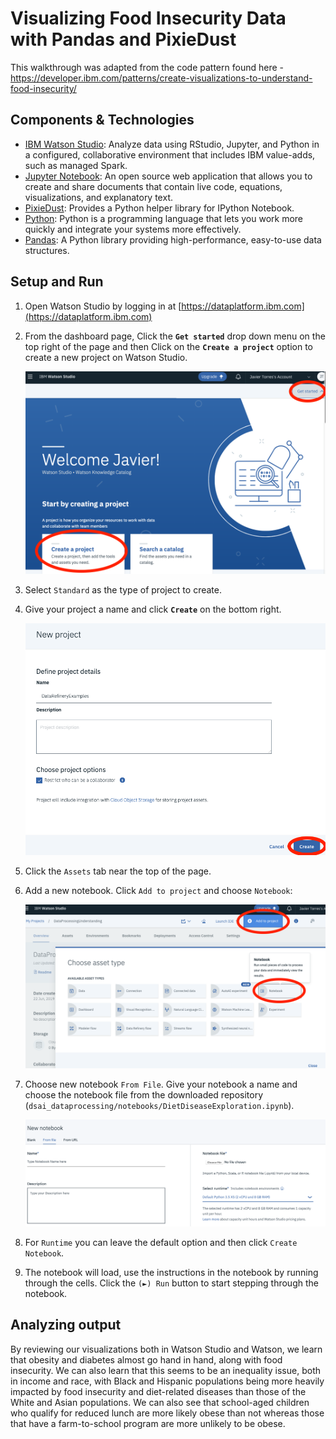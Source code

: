 # Visualizing Food Insecurity Data with Pandas and PixieDust

This walkthrough was adapted from the code pattern found here - https://developer.ibm.com/patterns/create-visualizations-to-understand-food-insecurity/

## Components & Technologies

- [IBM Watson Studio](https://www.ibm.com/cloud/watson-studio): Analyze data using RStudio, Jupyter, and Python in a configured, collaborative environment that includes IBM value-adds, such as managed Spark.
- [Jupyter Notebook](https://jupyter.org/): An open source web application that allows you to create and share documents that contain live code, equations, visualizations, and explanatory text.
- [PixieDust](https://github.com/pixiedust/pixiedust): Provides a Python helper library for IPython Notebook.
- [Python](https://www.python.org/): Python is a programming language that lets you work more quickly and integrate your systems more effectively.
- [Pandas](https://pandas.pydata.org/): A Python library providing high-performance, easy-to-use data structures.

## Setup and Run

1. Open Watson Studio by logging in at [https://dataplatform.ibm.com](https://dataplatform.ibm.com)

1. From the dashboard page, Click the **`Get started`** drop down menu on the top right of the page and then Click on the **`Create a project`** option to create a new project on Watson Studio.

    ![Create Project](docs/images/ss8a.png)

1. Select `Standard` as the type of project to create.

1. Give your project a name and click **`Create`** on the bottom right.

    ![Name Project](docs/images/ss9a.png)

1. Click the `Assets` tab near the top of the page.

1. Add a new notebook. Click `Add to project` and choose `Notebook`:

   ![Add Notebook](docs/images/newnotebook.png)

1. Choose new notebook `From File`. Give your notebook a name and choose the notebook file from the downloaded repository (`dsai_dataprocessing/notebooks/DietDiseaseExploration.ipynb`).

   ![Notebook](docs/images/notebookfromfile.png)

1. For `Runtime` you can leave the default option and then click `Create Notebook`.

1. The notebook will load, use the instructions in the notebook by running through the cells. Click the `(►) Run` button to start stepping through the notebook.

## Analyzing output

By reviewing our visualizations both in Watson Studio and Watson, we learn that obesity and diabetes almost go hand in hand, along with food insecurity. We can also learn that this seems to be an inequality issue, both in income and race, with Black and Hispanic populations being more heavily impacted by food insecurity and diet-related diseases than those of the White and Asian populations. We can also see that school-aged children who qualify for reduced lunch are more likely obese than not whereas those that have a farm-to-school program are more unlikely to be obese.
